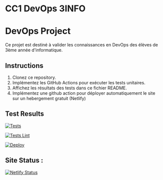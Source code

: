 # CC1 DevOps 3INFO


# DevOps Project

Ce projet est destiné à valider les connaissances en DevOps des élèves de 3ème année d'informatique.

## Instructions

1. Clonez ce repository.
2. Implémentez les GitHub Actions pour exécuter les tests unitaires.
3. Affichez les résultats des tests dans ce fichier README.
4. Implémentez une github action pour déployer automatiquement le site sur un hebergement gratuit (Netlify)

## Test Results

[![Tests](https://github.com/nattther/CC1-DEVOPS-3INFO-Nathan-Tournant/actions/workflows/AppTest.yml/badge.svg)](https://github.com/nattther/CC1-DEVOPS-3INFO-Nathan-Tournant/actions/workflows/AppTest.yml)

[![Tests Lint ](https://github.com/nattther/CC1-DEVOPS-3INFO-Nathan-Tournant/actions/workflows/Lint.yml/badge.svg)](https://github.com/nattther/CC1-DEVOPS-3INFO-Nathan-Tournant/actions/workflows/Lint.yml)

[![Deploy](https://github.com/nattther/CC1-DEVOPS-3INFO-Nathan-Tournant/actions/workflows/Deploy.yml/badge.svg)](https://github.com/nattther/CC1-DEVOPS-3INFO-Nathan-Tournant/actions/workflows/Deploy.yml)


## Site Status : 

[![Netlify Status](https://api.netlify.com/api/v1/badges/185c7d93-1dbb-4fdc-ae75-a75ca6a63c86/deploy-status)](https://app.netlify.com/sites/venerable-platypus-edcb09/deploys)

